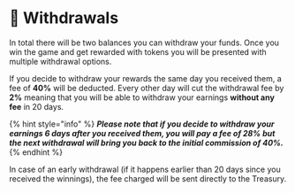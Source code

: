# 🏧 Withdrawals

In total there will be two balances you can withdraw your funds. Once you win the game and get rewarded with tokens you will be presented with multiple withdrawal options.

If you decide to withdraw your rewards the same day you received them, a fee of **40%** will be deducted. Every other day will cut the withdrawal fee by **2%** meaning that you will be able to withdraw your earnings **without any fee** in 20 days.

{% hint style="info" %}
_**Please note that if you decide to withdraw your earnings 6 days after you received them, you will pay a fee of 28% but the next withdrawal will bring you back to the initial commission of 40%.**_
{% endhint %}

In case of an early withdrawal (if it happens earlier than 20 days since you received the winnings), the fee charged will be sent directly to the Treasury.
